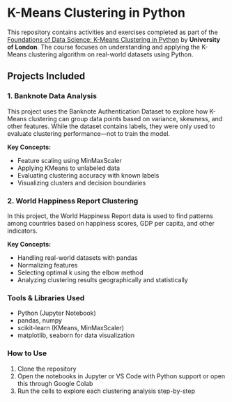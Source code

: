 # K-Means Clustering in Python

This repository contains activities and exercises completed as part of the [Foundations of Data Science: K-Means Clustering in Python](https://coursera.org/learn/data-science-k-means-clustering-python) by **University of London**. The course focuses on understanding and applying the K-Means clustering algorithm on real-world datasets using Python.

## Projects Included

### 1. Banknote Data Analysis

This project uses the Banknote Authentication Dataset to explore how K-Means clustering can group data points based on variance, skewness, and other features. While the dataset contains labels, they were only used to evaluate clustering performance—not to train the model.

**Key Concepts:**
- Feature scaling using MinMaxScaler
- Applying KMeans to unlabeled data
- Evaluating clustering accuracy with known labels
- Visualizing clusters and decision boundaries

### 2. World Happiness Report Clustering

In this project, the World Happiness Report data is used to find patterns among countries based on happiness scores, GDP per capita, and other indicators.

**Key Concepts:**
- Handling real-world datasets with pandas
- Normalizing features
- Selecting optimal k using the elbow method
- Analyzing clustering results geographically and statistically

### Tools & Libraries Used
- Python (Jupyter Notebook)
- pandas, numpy
- scikit-learn (KMeans, MinMaxScaler)
- matplotlib, seaborn for data visualization

### How to Use
1. Clone the repository
2. Open the notebooks in Jupyter or VS Code with Python support or open this through Google Colab
3. Run the cells to explore each clustering analysis step-by-step
